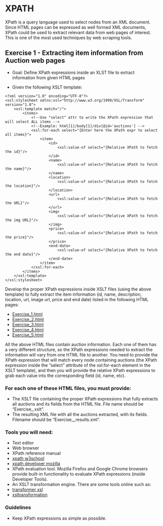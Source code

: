 # XPATH

XPath is a query language used to select nodes from an XML document. Since HTML pages can be expressed as well formed XML  documents, XPath could be used to extract relevant data from web pages of interest. This is one of the most used techniques by web scraping tools.

## Exercise 1 - Extracting item information from Auction web pages
* Goal:
Define XPath expressions inside an XLST file to extract information from given HTML pages
- Given the following XSLT template:
```
<?xml version="1.0" encoding="UTF-8"?>
<xsl:stylesheet xmlns:xsl="http://www.w3.org/1999/XSL/Transform" version="1.0">
    <xsl:template match="/">
        <items>
            <!--Use "select" attr to write the XPath expression that will select ALL items -->
            <!--Example: html[1]/body[1]/div[@id='auctions'] -->
            <xsl:for-each select="{Enter here the XPath expr to select all items}">
                <item>
                    <id>
                        <xsl:value-of select="{Relative XPath to fetch the id}"/>
                    </id>
                    <name>
                        <xsl:value-of select="{Relative XPath to fetch the name}"/>
                    </name>
                    <location>
                        <xsl:value-of select="{Relative XPath to fetch the location}"/>
                    </location>
                    <url>
                        <xsl:value-of select="{Relative XPath to fetch the URL}"/>
                    </url>
                    <img>
                        <xsl:value-of select="{Relative XPath to fetch the img URL}"/>
                    </img>
                    <price>
                        <xsl:value-of select="{Relative XPath to fetch the price}"/>
                    </price>
                    <end-date>
                        <xsl:value-of select="{Relative XPath to fetch the end date}"/>
                    </end-date>
                </item>
            </xsl:for-each>
        </items>
    </xsl:template>
</xsl:stylesheet>
```

Develop the proper XPath expressions inside XSLT files (using the above template) to fully extract the item information (id, name, description, location, url, image url, price and end date) listed in the following HTML pages:

- [Exercise_1.html](https://github.com/andres0191/xpath/blob/master/HTML/Exercise_1.html)
- [Exercise_2.html](https://github.com/andres0191/xpath/blob/master/HTML/Exercise_1.html)
- [Exercise_3.html](https://github.com/andres0191/xpath/blob/master/HTML/Exercise_3.html)
- [Exercise_4.html](https://github.com/andres0191/xpath/blob/master/HTML/Exercise_4.html)
- [Exercise_5.html](https://github.com/andres0191/xpath/blob/master/HTML/Exercise_5.html)

All the above HTML files contain auction information. Each one of them has a very different structure, so the XPath expressions needed to extract the information will vary from one HTML file to another. You need to provide the XPath expression that will match every node containing auctions (the XPath expression inside the “select” attribute of the xsl:for-each element in the XSLT template), and then you will provide the relative XPath expressions to grab each value
into the corresponding field (id, name, etc).

### For each one of these HTML files, you must provide:

* The XSLT file containing the proper XPath expressions that fully extracts all auctions and its fields from the HTML file. File name should be “Exercise_<number>.xslt”.
* The resulting XML file with all the auctions extracted, with its fields. Filename should be “Exercise_<number>_results.xml”.

### Tools you will need:

* Text editor
* Web browser
* XPath reference manual
* [xpath w3school](https://www.w3schools.com/xml/xpath_intro.asp)
* [xpath developer mozilla](https://developer.mozilla.org/en-US/docs/Web/XPath)
* XPath evaluation tool. Mozilla Firefox and Google Chrome browsers provide built-in functionality to evaluate XPath expressions (inside Developer Tools).
* An XSLT transformation engine. There are some tools online such as:
* [transformer xsl](https://www.freeformatter.com/xsl-transformer.html)
* [xsltransformation](http://www.utilities-online.info/xsltransformation/)

### Guidelines

* Keep XPath expressions as simple as possible.